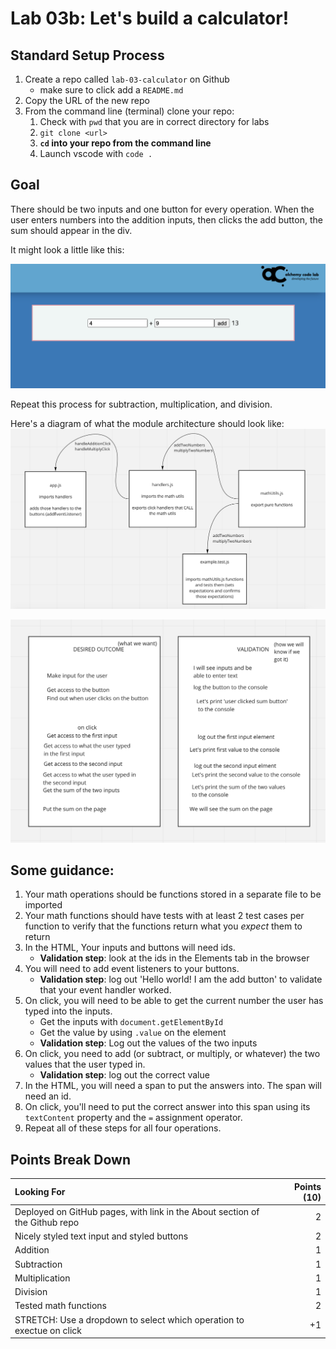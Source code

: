 # Lab 03b: Let's build a calculator!

## Standard Setup Process

1. Create a repo called `lab-03-calculator` on Github
    - make sure to click add a `README.md`
1. Copy the URL of the new repo
1. From the command line (terminal) clone your repo:
    1. Check with `pwd` that you are in correct directory for labs
    1. `git clone <url>`
    1. **`cd` into your repo from the command line**
    1. Launch vscode with `code .`

## Goal

There should be two inputs and one button for every operation. When the user enters numbers into the addition inputs, then clicks the add button, the sum should appear in the div.

It might look a little like this:

![](./calculator.png)

Repeat this process for subtraction, multiplication, and division.

Here's a diagram of what the module architecture should look like:
![](./import-export.png)

![](./outcome-validation.png)

## Some guidance:

1. Your math operations should be functions stored in a separate file to be imported
1. Your math functions should have tests with at least 2 test cases per function to verify that the functions return what you _expect_ them to return
1. In the HTML, Your inputs and buttons will need ids.
    - **Validation step**: look at the ids in the Elements tab in the browser
1. You will need to add event listeners to your buttons.
    - **Validation step**: log out 'Hello world! I am the add button' to validate that your event handler worked.
1. On click, you will need to be able to get the current number the user has typed into the inputs.
    - Get the inputs with `document.getElementById`
    - Get the value by using `.value` on the element
    - **Validation step**: Log out the values of the two inputs
1. On click, you need to add (or subtract, or multiply, or whatever) the two values that the user typed in.
    - **Validation step**: log out the correct value
1. In the HTML, you will need a span to put the answers into. The span will need an id.
1. On click, you'll need to put the correct answer into this span using its `textContent` property and the `=` assignment operator.
1. Repeat all of these steps for all four operations.

## Points Break Down

| Looking For                                                                 | Points (10) |
| :-------------------------------------------------------------------------- | ----------: |
| Deployed on GitHub pages, with link in the About section of the Github repo |           2 |
| Nicely styled text input and styled buttons                                 |           2 |
| Addition                                                                    |           1 |
| Subtraction                                                                 |           1 |
| Multiplication                                                              |           1 |
| Division                                                                    |           1 |
| Tested math functions                                                       |           2 |
| STRETCH: Use a dropdown to select which operation to exectue on click       |          +1 |
